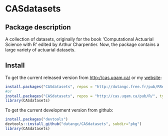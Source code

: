 <!-- README.md is generated from README.Rmd. Please edit that file -->
CASdatasets
======


Package description
-------------------

A collection of datasets, originally for the book 'Computational Actuarial Science with R' 
edited by Arthur Charpentier. Now, the package contains a large variety of actuarial datasets.


Install
-------

To get the current released version from <http://cas.uqam.ca/> or my [website](http://dutangc.free.fr/pub/RRepos/web/CASdatasets-index.html):

``` r
install.packages("CASdatasets", repos = "http://dutangc.free.fr/pub/RRepos/", type="source")
#or 
install.packages("CASdatasets", repos = "http://cas.uqam.ca/pub/R/", type="source")
library(CASdatasets)
```

To get the current development version from github:

``` r
install.packages("devtools")
devtools::install_github("dutangc/CASdatasets", subdir="pkg")
library(CASdatasets)
```

